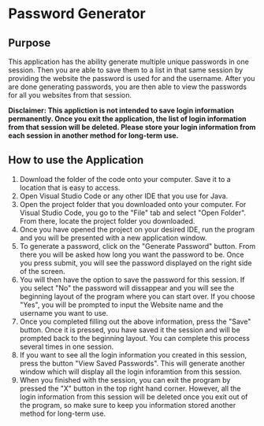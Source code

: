 # Password Generator

## Purpose 

This application has the ability generate multiple unique passwords in one session. Then you are able to save them to a list in that same session by providing the website the password is used for and the username. After you are done generating passwords, you are then able to view the passwords for all you websites from that session. 

**Disclaimer: This appliction is not intended to save login information permanently. Once you exit the application, the list of login information from that session will be deleted. Please store your login information from each session in another method for long-term use.**

## How to use the Application

1. Download the folder of the code onto your computer. Save it to a location that is easy to access.
2. Open Visual Studio Code or any other IDE that you use for Java.
3. Open the project folder that you downloaded onto your computer. For Visual Studio Code, you go to the "File" tab and select "Open Folder". From there, locate the project folder you downloaded.
4. Once you have opened the project on your desired IDE, run the program and you will be presented with a new application window. 
5. To generate a password, click on the "Generate Password" button. From there you will be asked how long you want the password to be. Once you press submit, you will see the password displayed on the right side of the screen.
6. You will then have the option to save the password for this session. If you select "No" the password will dissappear and you will see the beginning layout of the program where you can start over. If you choose "Yes", you will be prompted to input the Website name and the username you want to use. 
7. Once you completed filling out the above information, press the "Save" button. Once it is pressed, you have saved it the session and will be prompted back to the beginning layout. You can complete this process several times in one session.
8. If you want to see all the login information you created in this session, press the button "View Saved Passwords". This will generate another window which will display all the login inforamtion from this session.
9. When you finished with the session, you can exit the program by pressed the "X" button in the top right hand corner. However, all the login information from this session will be deleted once you exit out of the program, so make sure to keep you information stored another method for long-term use.
